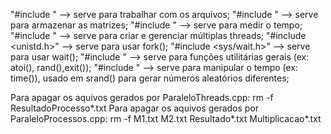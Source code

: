 "#include <fstream>"     --> serve para trabalhar com os arquivos;
"#include <vector>"      --> serve para armazenar as matrizes;
"#include <chrono>"      --> serve para medir o tempo;
"#include <thread>"      --> serve para criar e gerenciar múltiplas threads;
"#include <unistd.h>"    --> serve para usar fork();
"#include <sys/wait.h>"  --> serve para usar wait();
"#include <cstdlib>"     --> serve para funções utilitárias gerais (ex: atoi(), rand(),exit());
"#include <ctime>"       --> serve para manipular o tempo (ex: time()), usado em srand() para gerar números aleatórios diferentes;

Para apagar os aquivos gerados por ParaleloThreads.cpp: rm -f ResultadoProcesso*.txt
Para apagar os aquivos gerados por ParaleloProcessos.cpp: rm -f M1.txt M2.txt Resultado*.txt Multiplicacao*.txt